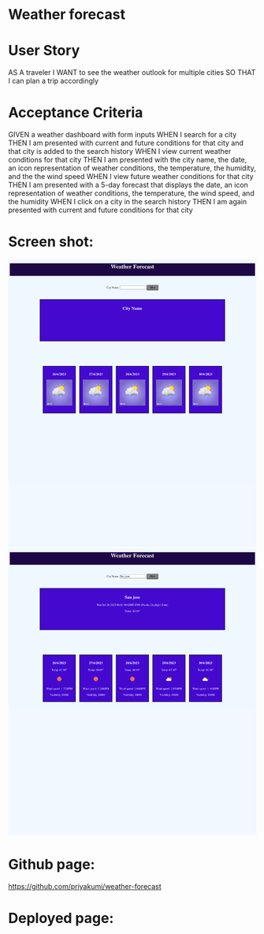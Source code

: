 # Weather forecast
User Story
==========

AS A traveler
I WANT to see the weather outlook for multiple cities
SO THAT I can plan a trip accordingly

Acceptance Criteria
===================

GIVEN a weather dashboard with form inputs
WHEN I search for a city
THEN I am presented with current and future conditions for that city and that city is added to the search history
WHEN I view current weather conditions for that city
THEN I am presented with the city name, the date, an icon representation of weather conditions, the temperature, the humidity, and the the wind speed
WHEN I view future weather conditions for that city
THEN I am presented with a 5-day forecast that displays the date, an icon representation of weather conditions, the temperature, the wind speed, and the humidity
WHEN I click on a city in the search history
THEN I am again presented with current and future conditions for that city


Screen shot:
============
![screen-shot1](sshot1.png)
![screen-shot2](sshot2.png)

Github page:
===========
https://github.com/priyakumi/weather-forecast

Deployed page:
=============


